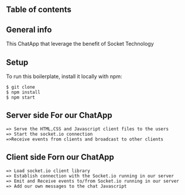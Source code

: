 ## Table of contents


## General info

This ChatApp that leverage the benefit of Socket Technology

## Setup 

To run this boilerplate, install it locally with npm:

```
$ git clone 
$ npm install
$ npm start

```

## Server side For our ChatApp
```
=> Serve the HTML,CSS and Javascript client files to the users
=> Start the socket.io connection
=>Receive events from clients and broadcast to other clients

```

## Client side Forn our ChatApp
```
=> Load socket.io client library
=> Establish connection with the Socket.io running in our server
=> Emit and Receive events to/from Socket.io running in our server
=> Add our own messages to the chat Javascript 
```














